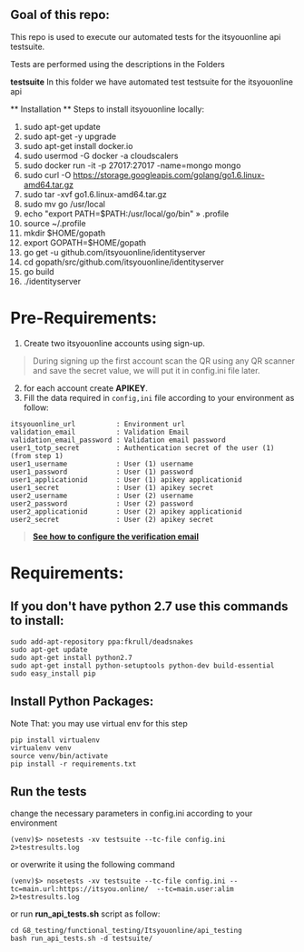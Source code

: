 
## Goal of this repo:
This repo is used to execute our automated tests for the itsyouonline api testsuite.

Tests are performed using the descriptions in the Folders

**testsuite**
In this folder we have automated test testsuite for the itsyouonline api

** Installation **
Steps to install itsyouonline locally:  
1. sudo apt-get update  
2. sudo apt-get -y upgrade  
3. sudo apt-get install docker.io  
4. sudo usermod -G docker -a cloudscalers  
5. sudo docker run -it -p 27017:27017 -name=mongo mongo  
6. sudo curl -O https://storage.googleapis.com/golang/go1.6.linux-amd64.tar.gz  
7. sudo tar -xvf go1.6.linux-amd64.tar.gz  
8. sudo mv go /usr/local  
9. echo "export PATH=\$PATH:/usr/local/go/bin" » .profile  
10. source ~/.profile  
11. mkdir $HOME/gopath  
12. export GOPATH=$HOME/gopath  
13. go get -u github.com/itsyouonline/identityserver  
14. cd gopath/src/github.com/itsyouonline/identityserver  
15. go build  
16. ./identityserver  


# Pre-Requirements:

1. Create two itsyouonline accounts using sign-up.
> During signing up the first account scan the QR using any QR scanner and save the secret value, we will put it in config.ini file later.
2. for each account create **APIKEY**.
3. Fill the data required in ```config,ini``` file according to your environment as follow:

```
itsyouonline_url          : Environment url
validation_email          : Validation Email
validation_email_password : Validation email password
user1_totp_secret         : Authentication secret of the user (1) (from step 1)
user1_username            : User (1) username
user1_password            : User (1) password
user1_applicationid       : User (1) apikey applicationid
user1_secret              : User (1) apikey secret
user2_username            : User (2) username
user2_password            : User (2) password
user2_applicationid       : User (2) apikey applicationid
user2_secret              : User (2) apikey secret
```
><a href="./vmail_config.md"><b>See how to configure the verification email</b></a>

# Requirements:

If you don't have python 2.7 use this commands to install:
-----------------------------------------------------------
```
sudo add-apt-repository ppa:fkrull/deadsnakes
sudo apt-get update
sudo apt-get install python2.7
sudo apt-get install python-setuptools python-dev build-essential
sudo easy_install pip
```

Install Python Packages:
------------------------
Note That: you may use virtual env for this step
```
pip install virtualenv
virtualenv venv
source venv/bin/activate
pip install -r requirements.txt
```

Run the tests
---------------
change the necessary parameters in config.ini according to your environment
```
(venv)$> nosetests -xv testsuite --tc-file config.ini  2>testresults.log
```

or overwrite it using the following command
```
(venv)$> nosetests -xv testsuite --tc-file config.ini --tc=main.url:https://itsyou.online/  --tc=main.user:alim 2>testresults.log
```

or run **run_api_tests.sh** script as follow:
```
cd G8_testing/functional_testing/Itsyouonline/api_testing
bash run_api_tests.sh -d testsuite/
```
